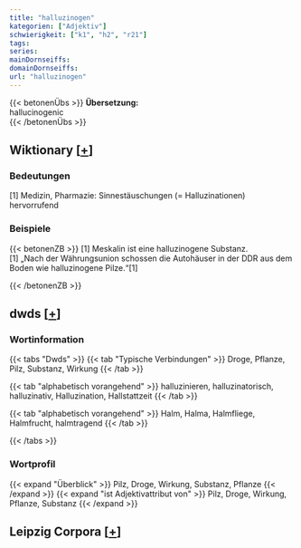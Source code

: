 ```yaml
---
title: "halluzinogen"
kategorien: ["Adjektiv"]
schwierigkeit: ["k1", "h2", "r21"]
tags:
series:
mainDornseiffs:
domainDornseiffs:
url: "halluzinogen"
---
```


{{< betonenÜbs >}}
**Übersetzung:**  
hallucinogenic  
{{< /betonenÜbs >}}

## Wiktionary [[+](https://de.wiktionary.org/wiki/halluzinogen)]

### Bedeutungen
[1] Medizin, Pharmazie: Sinnestäuschungen (= Halluzinationen) hervorrufend  

### Beispiele
{{< betonenZB >}}
[1] Meskalin ist eine halluzinogene Substanz.  
[1] „Nach der Währungsunion schossen die Autohäuser in der DDR aus dem Boden wie halluzinogene Pilze.“[1]  

{{< /betonenZB >}}


## dwds [[+](https://www.dwds.de/wb/halluzinogen)]

### Wortinformation
{{< tabs "Dwds" >}}
{{< tab "Typische Verbindungen" >}}
Droge, Pflanze, Pilz, Substanz, Wirkung
{{< /tab >}}

{{< tab "alphabetisch vorangehend" >}}
halluzinieren, halluzinatorisch, halluzinativ, Halluzination, Hallstattzeit
{{< /tab >}}

{{< tab "alphabetisch vorangehend" >}}
Halm, Halma, Halmfliege, Halmfrucht, halmtragend
{{< /tab >}}

{{< /tabs >}}

### Wortprofil
{{< expand "Überblick" >}} Pilz, Droge, Wirkung, Substanz, Pflanze {{< /expand >}}
{{< expand "ist Adjektivattribut von" >}} Pilz, Droge, Wirkung, Pflanze, Substanz {{< /expand >}}

## Leipzig Corpora [[+](https://corpora.uni-leipzig.de/en/res?word=halluzinogen&corpusId=deu_newscrawl-public_2018)]

